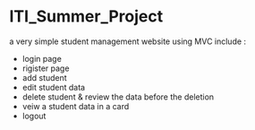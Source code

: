 # ITI_Summer_Project
a very simple student management website using MVC
include :
* login page
* rigister page
* add student
* edit student data
* delete student & review the data before the deletion
* veiw a student data in a card
* logout
